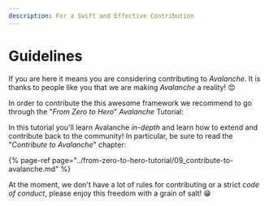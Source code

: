 ```yaml
---
description: For a Swift and Effective Contribution
---
```


# Guidelines

If you are here it means you are considering contributing to _Avalanche_. It is thanks to people like you that we are making _Avalanche_ a reality! 😍

In order to contribute the this awesome framework we recommend to go through the "_From Zero to Hero_" _Avalanche_ Tutorial:

In this tutorial you'll learn Avalanche _in-depth_ and learn how to extend and contribute back to the community! In particular, be sure to read the "_Contribute to Avalanche_" chapter:

{% page-ref page="../from-zero-to-hero-tutorial/09\_contribute-to-avalanche.md" %}

At the moment, we don't have a lot of rules for contributing or a strict _code of conduct_, please enjoy this freedom with a grain of salt! 😁


